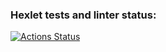 ### Hexlet tests and linter status:
[![Actions Status](https://github.com/LightFalse/data-analytics-project-92/actions/workflows/hexlet-check.yml/badge.svg)](https://github.com/LightFalse/data-analytics-project-92/actions)